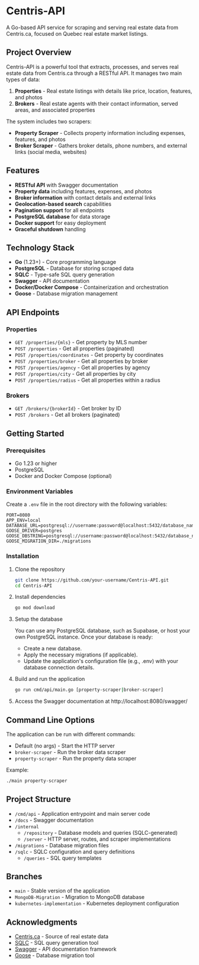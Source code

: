 # Centris-API

A Go-based API service for scraping and serving real estate data from Centris.ca, focused on Quebec real estate market listings.

## Project Overview

Centris-API is a powerful tool that extracts, processes, and serves real estate data from Centris.ca through a RESTful API. It manages two main types of data:

1. **Properties** - Real estate listings with details like price, location, features, and photos
2. **Brokers** - Real estate agents with their contact information, served areas, and associated properties

The system includes two scrapers:

-   **Property Scraper** - Collects property information including expenses, features, and photos
-   **Broker Scraper** - Gathers broker details, phone numbers, and external links (social media, websites)

## Features

-   **RESTful API** with Swagger documentation
-   **Property data** including features, expenses, and photos
-   **Broker information** with contact details and external links
-   **Geolocation-based search** capabilities
-   **Pagination support** for all endpoints
-   **PostgreSQL database** for data storage
-   **Docker support** for easy deployment
-   **Graceful shutdown** handling

## Technology Stack

-   **Go** (1.23+) - Core programming language
-   **PostgreSQL** - Database for storing scraped data
-   **SQLC** - Type-safe SQL query generation
-   **Swagger** - API documentation
-   **Docker/Docker Compose** - Containerization and orchestration
-   **Goose** - Database migration management

## API Endpoints

### Properties

-   `GET /properties/{mls}` - Get property by MLS number
-   `POST /properties` - Get all properties (paginated)
-   `POST /properties/coordinates` - Get property by coordinates
-   `POST /properties/broker` - Get all properties by broker
-   `POST /properties/agency` - Get all properties by agency
-   `POST /properties/city` - Get all properties by city
-   `POST /properties/radius` - Get all properties within a radius

### Brokers

-   `GET /brokers/{brokerId}` - Get broker by ID
-   `POST /brokers` - Get all brokers (paginated)

## Getting Started

### Prerequisites

-   Go 1.23 or higher
-   PostgreSQL
-   Docker and Docker Compose (optional)

### Environment Variables

Create a `.env` file in the root directory with the following variables:

```env
PORT=8080
APP_ENV=local
DATABASE_URL=postgresql://username:password@localhost:5432/database_name
GOOSE_DRIVER=postgres
GOOSE_DBSTRING=postgresql://username:password@localhost:5432/database_name
GOOSE_MIGRATION_DIR=./migrations
```

### Installation

1. Clone the repository

    ```bash
    git clone https://github.com/your-username/Centris-API.git
    cd Centris-API
    ```

2. Install dependencies

    ```bash
    go mod download
    ```

3. Setup the database

    You can use any PostgreSQL database, such as Supabase, or host your own PostgreSQL instance. Once your database is ready:
   - Create a new database.
   - Apply the necessary migrations (if applicable).
   - Update the application's configuration file (e.g., .env) with your database connection details.

5. Build and run the application

    ```bash
    go run cmd/api/main.go [property-scraper|broker-scraper]
    ```

6. Access the Swagger documentation at http://localhost:8080/swagger/

## Command Line Options

The application can be run with different commands:

-   Default (no args) - Start the HTTP server
-   `broker-scraper` - Run the broker data scraper
-   `property-scraper` - Run the property data scraper

Example:

```bash
./main property-scraper
```

## Project Structure

-   `/cmd/api` - Application entrypoint and main server code
-   `/docs` - Swagger documentation
-   `/internal`
    -   `/repository` - Database models and queries (SQLC-generated)
    -   `/server` - HTTP server, routes, and scraper implementations
-   `/migrations` - Database migration files
-   `/sqlc` - SQLC configuration and query definitions
    -   `/queries` - SQL query templates

## Branches

-   `main` - Stable version of the application
-   `MongoDB-Migration` - Migration to MongoDB database
-   `kubernetes-implementation` - Kubernetes deployment configuration

## Acknowledgments

-   [Centris.ca](https://www.centris.ca) - Source of real estate data
-   [SQLC](https://sqlc.dev/) - SQL query generation tool
-   [Swagger](https://swagger.io/) - API documentation framework
-   [Goose](https://github.com/pressly/goose) - Database migration tool
